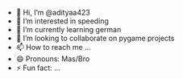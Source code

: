 - 👋 Hi, I’m @adityaa423
- 👀 I’m interested in speeding
- 🌱 I’m currently learning german
- 💞️ I’m looking to collaborate on pygame projects
- 📫 How to reach me ...
- 😄 Pronouns: Mas/Bro
- ⚡ Fun fact: ...

<!---
adityaa423/adityaa423 is a ✨ special ✨ repository because its `README.md` (this file) appears on your GitHub profile.
You can click the Preview link to take a look at your changes.
--->
